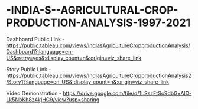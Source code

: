 # -INDIA-S--AGRICULTURAL-CROP-PRODUCTION-ANALYSIS-1997-2021 

Dashboard Public Link - https://public.tableau.com/views/IndiasAgricultureCropproductionAnalysis/Dashboard1?:language=en-US&:retry=yes&:display_count=n&:origin=viz_share_link

Story Public Link - https://public.tableau.com/views/IndiasAgricultureCropproductionAnalysis2/Story1?:language=en-US&:display_count=n&:origin=viz_share_link

Video Demonstration - https://drive.google.com/file/d/1LSszFtSo9dbGxAlD-Lk5NbKh8z4kjHC9/view?usp=sharing
